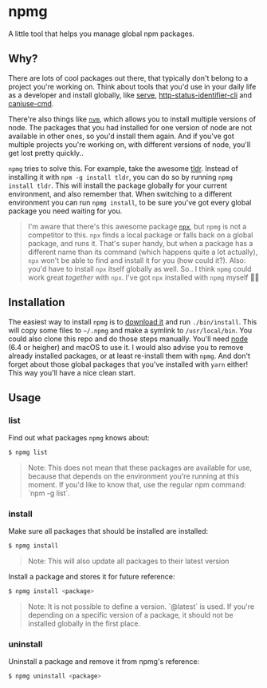 # npmg

A little tool that helps you manage global npm packages.

## Why?

There are lots of cool packages out there, that typically don't belong to a project you're working on. Think about tools that you'd use in your daily life as a developer and install globally, like [serve](https://www.npmjs.com/package/serve), [http-status-identifier-cli](https://www.npmjs.com/package/http-status-identifier-cli) and [caniuse-cmd](https://www.npmjs.com/package/caniuse-cmd).

There're also things like [`nvm`](http://nvm.sh), which allows you to install multiple versions of node. The packages that you had installed for one version of node are not available in other ones, so you'd install them again. And if you've got multiple projects you're working on, with different versions of node, you'll get lost pretty quickly..

`npmg` tries to solve this. For example, take the awesome [tldr](https://www.npmjs.com/package/tldr). Instead of installing it with `npm -g install tldr`, you can do so by running `npmg install tldr`. This will install the package globally for your current environment, and also remember that. When switching to a different environment you can run `npmg install`, to be sure you've got every global package you need waiting for you.

> I'm aware that there's this awesome package [`npx`](https://www.npmjs.com/package/npx), but `npmg` is not a competitor to this. `npx` finds a local package or falls back on a global package, and runs it. That's super handy, but when a package has a different name than its command (which happens quite a lot actually), `npx` won't be able to find and install it for you (how could it?). Also: you'd have to install `npx` itself globally as well. So.. I think `npmg` could work great *together* with `npx`. I've got `npx` installed with `npmg` myself 🤯😄

## Installation

The easiest way to install `npmg` is to [download it](https://github.com/Jpunt/npmg/archive/0.0.3.zip) and run `./bin/install`. This will copy some files to `~/.npmg` and make a symlink to `/usr/local/bin`. You could also clone this repo and do those steps manually. You'll need [node](https://nodejs.org/en/) (6.4 or heigher) and macOS to use it. I would also advise you to remove already installed packages, or at least re-install them with `npmg`. And don't forget about those global packages that you've installed with `yarn` either! This way you'll have a nice clean start.

## Usage

### list
Find out what packages `npmg` knows about:
```zsh
$ npmg list
```
> Note: This does not mean that these packages are available for use, because that depends on the environment you're running at this moment. If you'd like to know that, use the regular npm command: \`npm -g list\`.

### install
Make sure all packages that should be installed are installed:
```zsh
$ npmg install
```
> Note: This will also update all packages to their latest version

Install a package and stores it for future reference:
```zsh
$ npmg install <package>
```
> Note: It is not possible to define a version. \`@latest\` is used. If you're depending on a specific version of a package, it should not be installed globally in the first place.

### uninstall
Uninstall a package and remove it from npmg's reference:
```zsh
$ npmg uninstall <package>
```

